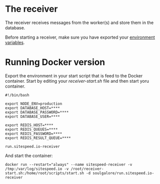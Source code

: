 # The receiver

The receiver receives messages from the worker(s) and store them in the database.

Before starting a receiver, make sure you have exported your [environment variables](https://github.com/sitespeedio/run.sitespeed.io/blob/master/setup.sh).


# Running Docker version
Export the environment in your start script that is feed to the Docker container. Start by editing your *receiver-start.sh* file and then start yoru container.

~~~
#!/bin/bash

export NODE_ENV=production
export DATABASE_HOST=****
export DATABASE_PASSWORD=****
export DATABASE_USER=****

export REDIS_HOST=****
export REDIS_QUEUES=****
export REDIS_PASSWORD=****
export REDIS_RESULT_QUEUE=****

run.sitespeed.io-receiver
~~~


And start the container:
~~~
docker run --restart="always" --name sitespeed-receiver -v /tmp:/var/log/sitespeed.io -v /root/receiver-start.sh:/home/root/scripts/start.sh -d soulgalore/run.sitespeed.io-receiver
~~~
